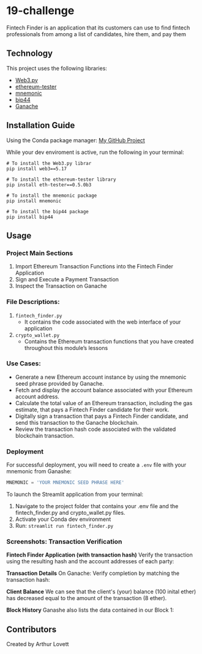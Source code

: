 # 19-challenge
 Fintech Finder is an application that its customers can use to find fintech professionals from among a list of candidates, hire them, and pay them


## Technology
This project uses the following libraries:
* [Web3.py](https://web3py.readthedocs.io/en/stable/overview.html)
* [ethereum-tester](https://pypi.org/project/ethereum-tester/0.1.0a4/)
* [mnemonic](https://pypi.org/project/mnemonic/)
* [bip44](https://pypi.org/project/bip44/)
* [Ganache](https://www.trufflesuite.com/ganache)


## Installation Guide
Using the Conda package manager: [My GitHub Project](https://github.com/ALovettII/19-challenge.git)

While your dev enviroment is active, run the following in your terminal: 
```shell
# To install the Web3.py librar
pip install web3==5.17

# To install the ethereum-tester library
pip install eth-tester==0.5.0b3

# To install the mnemonic package
pip install mnemonic

# To install the bip44 package
pip install bip44
```


## Usage
### Project Main Sections
1. Import Ethereum Transaction Functions into the Fintech Finder Application
2. Sign and Execute a Payment Transaction
3. Inspect the Transaction on Ganache

### File Descriptions:
1. `fintech_finder.py`
    * It contains the code associated with the web interface of your application
2. `crypto_wallet.py`
    * Contains the Ethereum transaction functions that you have created throughout this module’s lessons

### Use Cases:
* Generate a new Ethereum account instance by using the mnemonic seed phrase provided by Ganache.
* Fetch and display the account balance associated with your Ethereum account address.
* Calculate the total value of an Ethereum transaction, including the gas estimate, that pays a Fintech Finder candidate for their work.
* Digitally sign a transaction that pays a Fintech Finder candidate, and send this transaction to the Ganache blockchain.
* Review the transaction hash code associated with the validated blockchain transaction.

### Deployment
For successful deployment, you will need to create a `.env` file with your mnemonic from Ganashe:
```python
MNEMONIC = 'YOUR MNEMONIC SEED PHRASE HERE'
```

To launch the Streamlit application from your terminal:
1. Navigate to the project folder that contains your .env file and the fintech_finder.py and crypto_wallet.py files.
2. Activate your Conda dev environment
3. Run:
    `streamlit run fintech_finder.py`


### Screenshots: Transaction Verification
**Fintech Finder Application (with transaction hash)**
Verify the transaction using the resulting hash and the account addresses of each party:
![]()

**Transaction Details**
On Ganache: Verify completion by matching the transaction hash:
![]()

**Client Balance**
We can see that the client's (your) balance (100 inital ether) has decreased equal to the amount of the transaction (8 ether).
![]()

**Block History**
Ganashe also lists the data contained in our Block 1:
![]()



## Contributors
Created by Arthur Lovett
